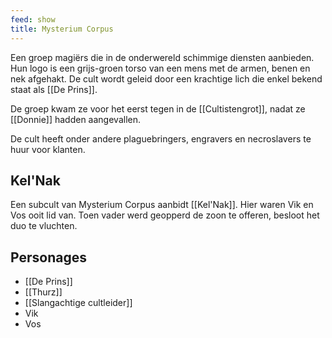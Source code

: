 ```yaml
---
feed: show
title: Mysterium Corpus
---
```

Een groep magiërs die in de onderwereld schimmige diensten aanbieden. Hun logo is een grijs-groen torso van een mens met de armen, benen en nek afgehakt. De cult wordt geleid door een krachtige lich die enkel bekend staat als [[De Prins]]. 

De groep kwam ze voor het eerst tegen in de [[Cultistengrot]], nadat ze [[Donnie]] hadden aangevallen.

De cult heeft onder andere plaguebringers, engravers en necroslavers te huur voor klanten. 

## Kel'Nak

Een subcult van Mysterium Corpus aanbidt [[Kel'Nak]]. Hier waren Vik en Vos ooit lid van. Toen vader werd geopperd de zoon te offeren, besloot het duo te vluchten. 

## Personages

- [[De Prins]]
- [[Thurz]]
- [[Slangachtige cultleider]]
- Vik
- Vos